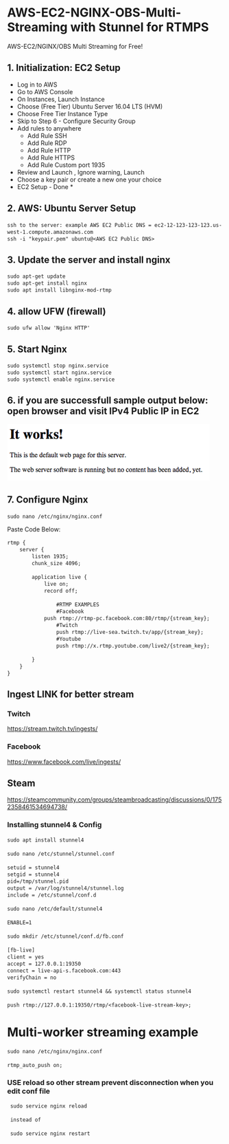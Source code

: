 # AWS-EC2-NGINX-OBS-Multi-Streaming with Stunnel for RTMPS
AWS-EC2/NGINX/OBS Multi Streaming for Free!

## 1. Initialization: EC2 Setup  
* Log in to AWS  
* Go to AWS Console  
* On Instances, Launch Instance  
* Choose (Free Tier) Ubuntu Server 16.04 LTS (HVM)  
* Choose Free Tier Instance Type  
* Skip to Step 6 - Configure Security Group  
* Add rules to anywhere
  - Add Rule SSH
  - Add Rule RDP
  - Add Rule HTTP  
  - Add Rule HTTPS
  - Add Rule Custom port 1935
* Review and Launch , Ignore warning, Launch  
* Choose a key pair or create a new one your choice  
* EC2 Setup - Done *  

## 2. AWS: Ubuntu Server Setup  
```
ssh to the server: example AWS EC2 Public DNS = ec2-12-123-123-123.us-west-1.compute.amazonaws.com
ssh -i "keypair.pem" ubuntu@<AWS EC2 Public DNS>
```

## 3. Update the server and install nginx  
```
sudo apt-get update
sudo apt-get install nginx
sudo apt install libnginx-mod-rtmp
```

## 4. allow UFW (firewall)
```
sudo ufw allow 'Nginx HTTP'
```

## 5. Start Nginx  
```
sudo systemctl stop nginx.service
sudo systemctl start nginx.service
sudo systemctl enable nginx.service
```

## 6. if you are successfull sample output below:  open browser and visit IPv4 Public IP in EC2
![alt text][logo]

[logo]: https://github.com/ohmcodes/AWS-EC2-setup-and-nginx-wordpress-postgresql-configurations/blob/master/default_apache.png?raw=true

## 7. Configure Nginx
```
sudo nano /etc/nginx/nginx.conf
```

Paste Code Below:  
```
rtmp {
	server {
		listen 1935;
		chunk_size 4096;

		application live {
			live on;
			record off;
      
      			#RTMP EXAMPLES
      			#Facebook
			push rtmp://rtmp-pc.facebook.com:80/rtmp/{stream_key};
      			#Twitch
      			push rtmp://live-sea.twitch.tv/app/{stream_key};
      			#Youtube
      			push rtmp://x.rtmp.youtube.com/live2/{stream_key};
      
		}
	}
}
```


## Ingest LINK for better stream

### Twitch
https://stream.twitch.tv/ingests/
### Facebook
https://www.facebook.com/live/ingests/

## Steam
https://steamcommunity.com/groups/steambroadcasting/discussions/0/1752358461534694738/

### Installing stunnel4 & Config
```
sudo apt install stunnel4

sudo nano /etc/stunnel/stunnel.conf

setuid = stunnel4
setgid = stunnel4
pid=/tmp/stunnel.pid
output = /var/log/stunnel4/stunnel.log
include = /etc/stunnel/conf.d

sudo nano /etc/default/stunnel4

ENABLE=1

sudo mkdir /etc/stunnel/conf.d/fb.conf

[fb-live]
client = yes
accept = 127.0.0.1:19350
connect = live-api-s.facebook.com:443
verifyChain = no

sudo systemctl restart stunnel4 && systemctl status stunnel4

push rtmp://127.0.0.1:19350/rtmp/<facebook-live-stream-key>;
```

# Multi-worker streaming example
```
sudo nano /etc/nginx/nginx.conf

rtmp_auto_push on;
```

### USE reload so other stream prevent disconnection when you edit conf file
```
 sudo service nginx reload
 
 instead of 
 
 sudo service nginx restart
```


